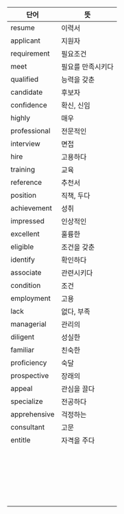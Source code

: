 |단어|뜻|
|---|---|
|resume|이력서|
|applicant|지원자|
|requirement|필요조건|
|meet|필요를 만족시키다|
|qualified|능력을 갖춘|
|candidate|후보자|
|confidence|확신, 신임|
|highly|매우|
|professional|전문적인|
|interview|면접|
|hire|고용하다|
|training|교육|
|reference|추천서|
|position|직책, 두다|
|achievement|성취|
|impressed|인상적인|
|excellent|훌륭한|
|eligible|조건을 갖춘|
|identify|확인하다|
|associate|관련시키다|
|condition|조건|
|employment|고용|
|lack|없다, 부족|
|managerial|관리의|
|diligent|성실한|
|familiar|친숙한|
|proficiency|숙달|
|prospective|장래의|
|appeal|관심을 끌다|
|specialize|전공하다|
|apprehensive|걱정하는|
|consultant|고문|
|entitle|자격을 주다|
|||
|||
|||
|||
|||
|||
|||
|||
|||
|||
|||
|||
|||
|||
|||
|||
|||
|||
|||
|||
|||
|||
|||

